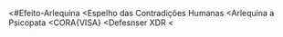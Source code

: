 <#Efeito-Arlequina
<Espelho das Contradições Humanas
<Arlequina a Psicopata
<CORA{VISA} 
<Defesnser XDR
<
